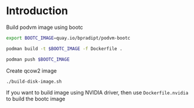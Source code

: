 # Introduction

Build podvm image using bootc

```bash
export BOOTC_IMAGE=quay.io/bpradipt/podvm-bootc

podman build -t $BOOTC_IMAGE -f Dockerfile .

podman push $BOOTC_IMAGE
```

Create qcow2 image

```bash
./build-disk-image.sh
```

If you want to build image using NVIDIA driver, then
use `Dockerfile.nvidia` to build the bootc image

